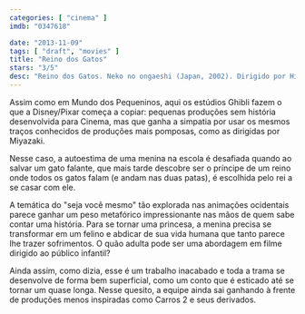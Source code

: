 ```yaml
---
categories: [ "cinema" ]
imdb: "0347618"

date: "2013-11-09"
tags: [ "draft", "movies" ]
title: "Reino dos Gatos"
stars: "3/5"
desc: "Reino dos Gatos. Neko no ongaeshi (Japan, 2002). Dirigido por Hiroyuki Morita. Escrito por Aoi Hiiragi, Reiko Yoshida, Cindy Davis Hewitt, Donald H. Hewitt. Com Chizuru Ikewaki, Yoshihiko Hakamada, Aki Maeda, Takayuki Yamada, Hitomi Satô, Kenta Satoi, Mari Hamada, Tetsu Watanabe, Yôsuke Saitô."
---
```

Assim como em Mundo dos Pequeninos, aqui os estúdios Ghibli fazem o que a Disney/Pixar começa a copiar: pequenas produções sem história desenvolvida para Cinema, mas que ganha a simpatia por usar os mesmos traços conhecidos de produções mais pomposas, como as dirigidas por Miyazaki.

Nesse caso, a autoestima de uma menina na escola é desafiada quando ao salvar um gato falante, que mais tarde descobre ser o príncipe de um reino onde todos os gatos falam (e andam nas duas patas), é escolhida pelo rei a se casar com ele.

A temática do "seja você mesmo" tão explorada nas animações ocidentais parece ganhar um peso metafórico impressionante nas mãos de quem sabe contar uma história. Para se tornar uma princesa, a menina precisa se transformar em um felino e abdicar de sua vida humana que tanto parece lhe trazer sofrimentos. O quão adulta pode ser uma abordagem em filme dirigido ao público infantil?

Ainda assim, como dizia, esse é um trabalho inacabado e toda a trama se desenvolve de forma bem superficial, como um conto que é esticado até se tornar um quase longa. Nesse quesito, a equipe ainda sai ganhando à frente de produções menos inspiradas como Carros 2 e seus derivados.


